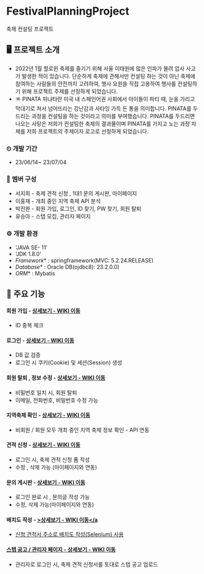 # FestivalPlanningProject
축제 컨설팅 프로젝트

## 🖥️ 프로젝트 소개
- 2022년 1월 할로윈 축제를 즐기기 위해 서울 이태원에 많은 인파가 몰려 압사 사고가 발생한 적이 있습니다.
단순하게 축제에 관해서만 컨설팅 하는 것이 아닌 축제에 참여하는 사람들의 안전까지 고려하여, 행사 요원을 직접 고용하여 행사를 컨설팅하기 위해 프로젝트 주제를 선정하게 되었습니다.
- 🪅 PINATA 
피냐타란 미국 내 스페인어권 사회에서 아이들이 파티 때, 눈을 가리고 막대기로 쳐서 넘어뜨리는 강난감과 사타잉 가득 든 통을 의미합니다. PINATA를 두드리는 과정을 컨설팅을 하는 것이라고 의미를 부여했습니다. PINATA를 두드리면 나오는 사탕은 저희가 컨설팅한 축제의 결과물이며 PINATA를 가지고 노는 과정 자체를 저희 프로젝트의 주제이자 로고로 선정하게 되었습니다.

### ⏲ 개발 기간
- 23/06/14~ 23/07/04

### 👥 멤버 구성
- 서지희 - 축제 견적 신청 , 1대1 문의 게시판, 마이페이지
- 이홍재 - 개최 중인 지역 축제 API 분석
- 박진완 - 회원 가입, 로그인, ID 찾기, PW 찾기, 회원 탈퇴
- 유승아 - 스텝 모집, 관리자 페이지

### ⚙️ 개발 환경
- 'JAVA SE- 11'
- 'JDK 1.8.0'
- *Framework** : springframework(MVC: 5.2.24.RELEASE)
- *Database** : Oracle DB(ojdbc8): 23.2.0.0)
- *ORM** : Mybatis

## 📌 주요 기능
#### 회원 가입 - <a href = "https://github.com/seojihee4016/FestivalPlanningProject/wiki/%EC%A3%BC%EC%9A%94-%EA%B8%B0%EB%8A%A5-%EC%86%8C%EA%B0%9C(-%ED%9A%8C%EC%9B%90-%EA%B0%80%EC%9E%85,-%EB%A1%9C%EA%B7%B8%EC%9D%B8,--%EC%A0%95%EB%B3%B4-%EC%88%98%EC%A0%95,-%ED%9A%8C%EC%9B%90-%ED%83%88%ED%87%B4)" >상세보기 - WIKI 이동 <a/> 
- ID 중복 체크

#### 로그인 - <a href="[https://github.com/seojihee4016/FestivalPlanningProject/wiki/%EC%A3%BC%EC%9A%94-%EA%B8%B0%EB%8A%A5-%EC%86%8C%EA%B0%9C(%EB%A1%9C%EA%B7%B8%EC%9D%B8)](https://github.com/seojihee4016/FestivalPlanningProject/wiki/%EC%A3%BC%EC%9A%94-%EA%B8%B0%EB%8A%A5-%EC%86%8C%EA%B0%9C(-%ED%9A%8C%EC%9B%90-%EA%B0%80%EC%9E%85,-%EB%A1%9C%EA%B7%B8%EC%9D%B8,--%EC%A0%95%EB%B3%B4-%EC%88%98%EC%A0%95,-%ED%9A%8C%EC%9B%90-%ED%83%88%ED%87%B4))"> 상세보기 - WIKI 이동 </a>
- DB 값 검증
- 로그인 시 쿠키(Cookie) 및 세션(Session) 생성

#### 회원 탈퇴 , 정보 수정 - <a href="">상세보기 - WIKI 이동</a>
- 비밀번호 일치 시, 회원 탈퇴
- 이메일, 전화번호, 비밀번호 수정 가능

#### 지역축제 확인 - <a href="https://github.com/seojihee4016/FestivalPlanningProject/wiki/%EC%A3%BC%EC%9A%94-%EA%B8%B0%EB%8A%A5-%EC%86%8C%EA%B0%9C(%EC%B6%95%EC%A0%9C-%EA%B2%AC%EC%A0%81-%EC%8B%A0%EC%B2%AD)">상세보기 - WIKI 이동 </a>
- 비회원 / 회원 모두 개최 중인 지역 축제 정보 확인 - API 연동

#### 견적 신청 - <a href="">상세보기 - WIKI 이동</a>
- 로그인 시, 축제 견적 신청 폼 작성
- 수정 , 삭제 가능 (마이페이지와 연동)

#### 문의 게시판 - <a href="">상세보기 - WIKI 이동</a>
- 로그인 완료 시 , 문의글 작성 가능
- 수정, 삭제 가능(마이페이지와 연동)

#### 배치도 작성 - <a href="">>상세보기 - WIKI 이동</a
- 신청 견적서 주소로 배치도 작성(Selenium) 사용

#### 스텝 공고 / 관리자 페이지 - <a href="">상세보기 - WIKI 이동</a>
- 관리자로 로그인 시, 축제 견적 신청서를 토대로 스텝 공고 업로드

